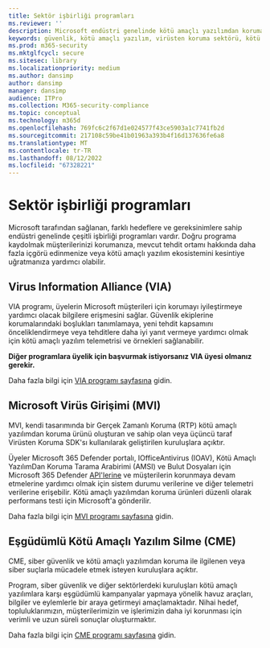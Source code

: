```yaml
---
title: Sektör işbirliği programları
ms.reviewer: ''
description: Microsoft endüstri genelinde kötü amaçlı yazılımdan koruma - Virus Information Alliance (VIA), Microsoft Virüs Girişimi (MVI) ve Eşgüdümlü Kötü Amaçlı Yazılım Silme (CME) ile ilgili çeşitli işbirliğine dayalı programlar vardır
keywords: güvenlik, kötü amaçlı yazılım, virüsten koruma sektörü, kötü amaçlı yazılımdan koruma Sektörü, işbirliği programları, alliances, Virus Information Alliance, Microsoft Virüs Girişimi, Eşgüdümlü Kötü Amaçlı Yazılım Silme, WDSI, MMPC, Microsoft Kötü Amaçlı Yazılımdan Koruma Merkezi, ortaklıklar
ms.prod: m365-security
ms.mktglfcycl: secure
ms.sitesec: library
ms.localizationpriority: medium
ms.author: dansimp
author: dansimp
manager: dansimp
audience: ITPro
ms.collection: M365-security-compliance
ms.topic: conceptual
ms.technology: m365d
ms.openlocfilehash: 769fc6c2f67d1e024577f43ce5903a1c7741fb2d
ms.sourcegitcommit: 217108c59be41b01963a393b4f16d137636fe6a8
ms.translationtype: MT
ms.contentlocale: tr-TR
ms.lasthandoff: 08/12/2022
ms.locfileid: "67328221"
---
```

# <a name="industry-collaboration-programs"></a>Sektör işbirliği programları

Microsoft tarafından sağlanan, farklı hedeflere ve gereksinimlere sahip endüstri genelinde çeşitli işbirliği programları vardır. Doğru programa kaydolmak müşterilerinizi korumanıza, mevcut tehdit ortamı hakkında daha fazla içgörü edinmenize veya kötü amaçlı yazılım ekosistemini kesintiye uğratmanıza yardımcı olabilir.

## <a name="virus-information-alliance-via"></a>Virus Information Alliance (VIA)

VIA programı, üyelerin Microsoft müşterileri için korumayı iyileştirmeye yardımcı olacak bilgilere erişmesini sağlar. Güvenlik ekiplerine korumalarındaki boşlukları tanımlamaya, yeni tehdit kapsamını önceliklendirmeye veya tehditlere daha iyi yanıt vermeye yardımcı olmak için kötü amaçlı yazılım telemetrisi ve örnekleri sağlanabilir.

**Diğer programlara üyelik için başvurmak istiyorsanız VIA üyesi olmanız gerekir.**

Daha fazla bilgi için [VIA programı sayfasına](virus-information-alliance-criteria.md) gidin.

## <a name="microsoft-virus-initiative-mvi"></a>Microsoft Virüs Girişimi (MVI)

MVI, kendi tasarımında bir Gerçek Zamanlı Koruma (RTP) kötü amaçlı yazılımdan koruma ürünü oluşturan ve sahip olan veya üçüncü taraf Virüsten Koruma SDK'sı kullanılarak geliştirilen kuruluşlara açıktır.

Üyeler Microsoft 365 Defender portalı, IOfficeAntivirus (IOAV), Kötü Amaçlı YazılımDan Koruma Tarama Arabirimi (AMSI) ve Bulut Dosyaları için Microsoft 365 Defender [API'lerine](../defender/api-overview.md) ve müşterilerin korunmaya devam etmelerine yardımcı olmak için sistem durumu verilerine ve diğer telemetri verilerine erişebilir. Kötü amaçlı yazılımdan koruma ürünleri düzenli olarak performans testi için Microsoft'a gönderilir.

Daha fazla bilgi için [MVI programı sayfasına](virus-initiative-criteria.md) gidin.

## <a name="coordinated-malware-eradication-cme"></a>Eşgüdümlü Kötü Amaçlı Yazılım Silme (CME)

CME, siber güvenlik ve kötü amaçlı yazılımdan koruma ile ilgilenen veya siber suçlarla mücadele etmek isteyen kuruluşlara açıktır.

Program, siber güvenlik ve diğer sektörlerdeki kuruluşları kötü amaçlı yazılımlara karşı eşgüdümlü kampanyalar yapmaya yönelik havuz araçları, bilgiler ve eylemlerle bir araya getirmeyi amaçlamaktadır. Nihai hedef, topluluklarımızın, müşterilerimizin ve işlerimizin daha iyi korunması için verimli ve uzun süreli sonuçlar oluşturmaktır.

Daha fazla bilgi için [CME programı sayfasına](coordinated-malware-eradication.md) gidin.
